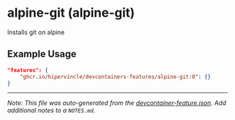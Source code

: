 
# alpine-git (alpine-git)

Installs git on alpine

## Example Usage

```json
"features": {
    "ghcr.io/hipervincle/devcontainers-features/alpine-git:0": {}
}
```





---

_Note: This file was auto-generated from the [devcontainer-feature.json](https://github.com/hipervincle/devcontainers-features/blob/main/src/alpine-git/devcontainer-feature.json).  Add additional notes to a `NOTES.md`._
